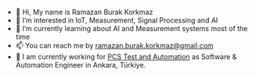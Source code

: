 - 👋 Hi, My name is Ramazan Burak Korkmaz
- 👀 I’m interested in IoT, Measurement, Signal Processing and AI
- 🌱 I’m currently learning about AI and Measurement systems most of the time
- 📫 You can reach me by ramazan.burak.korkmaz@gmail.com
- 💼 I am currently working for [PCS Test and Automation](https://pcs.com.tr) as Software & Automation Engineer in Ankara, Türkiye.

<!---
rburakkorkmaz/rburakkorkmaz is a ✨ special ✨ repository because its `README.md` (this file) appears on your GitHub profile.
You can click the Preview link to take a look at your changes.
--->
